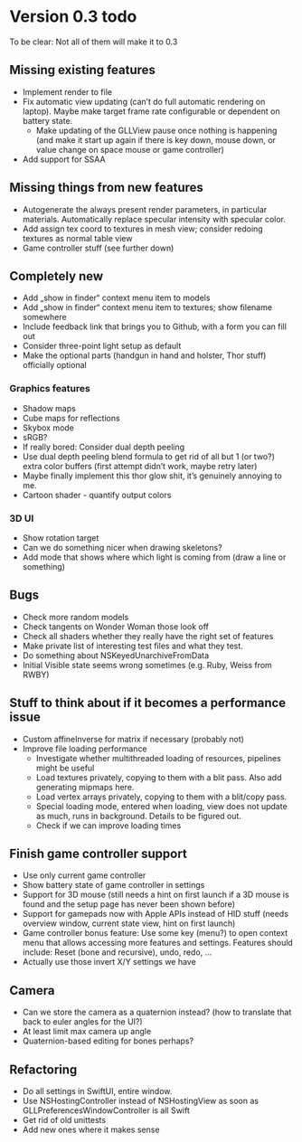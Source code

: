 #  Version 0.3 todo
To be clear: Not all of them will make it to 0.3

## Missing existing features

- Implement render to file
- Fix automatic view updating (can’t do full automatic rendering on laptop). Maybe make target frame rate configurable or dependent on battery state.
    - Make updating of the GLLView pause once nothing is happening (and make it start up again if there is key down, mouse down, or value change on space mouse or game controller)
- Add support for SSAA

## Missing things from new features

- Autogenerate the always present render parameters, in particular materials. Automatically replace specular intensity with specular color.
- Add assign tex coord to textures in mesh view; consider redoing textures as normal table view
- Game controller stuff (see further down)

## Completely new

- Add „show in finder“ context menu item to models
- Add „show in finder“ context menu item to textures; show filename somewhere
- Include feedback link that brings you to Github, with a form you can fill out
- Consider three-point light setup as default
- Make the optional parts (handgun in hand and holster, Thor stuff) officially optional

### Graphics features

- Shadow maps
- Cube maps for reflections
- Skybox mode
- sRGB?
- If really bored: Consider dual depth peeling
- Use dual depth peeling blend formula to get rid of all but 1 (or two?) extra color buffers (first attempt didn’t work, maybe retry later)
- Maybe finally implement this thor glow shit, it’s genuinely annoying to me.
- Cartoon shader - quantify output colors

### 3D UI

- Show rotation target
- Can we do something nicer when drawing skeletons?
- Add mode that shows where which light is coming from (draw a line or something)

## Bugs

- Check more random models
- Check tangents on Wonder Woman those look off
- Check all shaders whether they really have the right set of features
- Make private list of interesting test files and what they test. 
- Do something about NSKeyedUnarchiveFromData
- Initial Visible state seems wrong sometimes (e.g. Ruby, Weiss from RWBY)

## Stuff to think about if it becomes a performance issue

- Custom affineInverse for matrix if necessary (probably not)
- Improve file loading performance
    - Investigate whether multithreaded loading of resources, pipelines might be useful
    - Load textures privately, copying to them with a blit pass. Also add generating mipmaps here.
    - Load vertex arrays privately, copying to them with a blit/copy pass.
    - Special loading mode, entered when loading, view does not update as much, runs in background. Details to be figured out.
    - Check if we can improve loading times

## Finish game controller support

- Use only current game controller
- Show battery state of game controller in settings
- Support for 3D mouse (still needs a hint on first launch if a 3D mouse is found and the setup page has never been shown before)
- Support for gamepads now with Apple APIs instead of HID stuff (needs overview window, current state view, hint on first launch)
- Game controller bonus feature: Use some key (menu?) to open context menu that allows accessing more features and settings. Features should include: Reset (bone and recursive), undo, redo, …
- Actually use those invert X/Y settings we have

## Camera

- Can we store the camera as a quaternion instead? (how to translate that back to euler angles for the UI?)
- At least limit max camera up angle
- Quaternion-based editing for bones perhaps?

## Refactoring

- Do all settings in SwiftUI, entire window.
- Use NSHostingController instead of NSHostingView as soon as GLLPreferencesWindowController is all Swift
- Get rid of old unittests
- Add new ones where it makes sense
